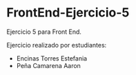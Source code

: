 # FrontEnd-Ejercicio-5
Ejercicio 5 para Front End. 

Ejercicio realizado por estudiantes:
  - Encinas Torres Estefania
  - Peña Camarena Aaron 
